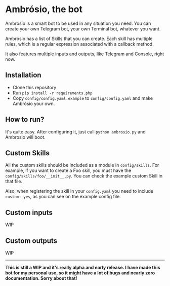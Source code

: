 # Ambrósio, the bot

Ambrósio is a smart bot to be used in any situation you need. You can create your own Telegram bot, your own Terminal bot, whatever you want. 

Ambrósio has a list of Skills that you can create. Each skill has multiple rules, which is a regular expression associated with a callback method.

It also features multiple inputs and outputs, like Telegram and Console, right now. 

## Installation

 * Clone this repository
 * Run `pip install -r requirements.php`
 * Copy `config/config.yaml.example` to `config/config.yaml` and make Ambrósio your own.  

## How to run?

It's quite easy. After configuring it, just call `python ambrosio.py` and Ambrosio will boot.

## Custom Skills

All the custom skills should be included as a module in `config/skills`. For example, if you want to create a Foo skill, you must have the `config/skills/foo/__init__.py`. You can check the example custom Skill in that file.

Also, when registering the skill in your `config.yaml` you need to include `custom: yes`, as you can see on the example config file. 

## Custom inputs
WIP

## Custom outputs
WIP

---

__This is still a WIP and it's really alpha and early release. I have made this bot for my personal use, so it might have a lot of bugs and nearly zero documentation. Sorry about that!__
